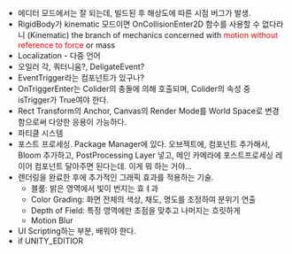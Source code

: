 - 에디터 모드에서는 잘 되는데, 빌드된 후 해상도에 따른 시점 버그가 발생. 
- RigidBody가 kinematic 모드이면 OnCollisionEnter2D 함수를 사용할 수 없다라니
	(Kinematic) the branch of mechanics concerned with <font color="#ff0000">motion without reference to force</font> or mass
- Localization - 다중 언어
- 오일러 각, 쿼터니움?, DeligateEvent?
- EventTrigger라는 컴포넌트가 있구나?
- OnTriggerEnter는 Colider의 충돌에 의해 호출되며, Colider의 속성 중 isTrigger가 True여야 한다.
- Rect Transform의 Anchor, Canvas의 Render Mode를 World Space로 변경함으로써 다양한 응용이 가능하다.
- 파티클 시스템
- 포스트 프로세싱. Package Manager에 있다. 오브젝트에, 컴포넌트 추가해서, Bloom 추가하고, PostProcessing Layer 넣고, 메인 카메라에 포스트프로세싱 레이어 컴포넌트 달아주면 된다는데. 이게 뭐 하는 거야...
- 렌더링을 완료한 후에 추가적인 그래픽 효과를 적용하는 기술. 
	- 블룸: 밝은 영역에서 빛이 번지는 효ㅕ과
	- Color Grading: 화면 전체의 색상, 채도, 명도를 조정하여 분위기 연출
	- Depth of Field: 특정 영역에만 초점을 맞추고 나머지는 흐릿하게
	- Motion Blur
- UI Scripting하는 부분, 배워야 한다.
- if UNITY_EDITIOR